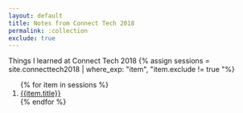 ```yaml
---
layout: default
title: Notes from Connect Tech 2018
permalink: :collection
exclude: true
---
```

Things I learned at Connect Tech 2018
{% assign sessions = site.connecttech2018 | where_exp: "item", "item.exclude != true "%}
<ol>
  {% for item in sessions %}
    <li><a href="{{item.url}}">{{item.title}}</a></li>
  {% endfor %}
</ol>
